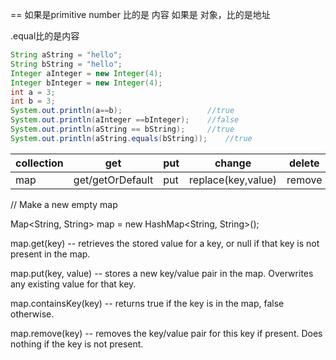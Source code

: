 == 如果是primitive number 比的是 内容
	如果是 对象，比的是地址 
	
.equal比的是内容

``` java
String aString = "hello";
String bString = "hello";
Integer aInteger = new Integer(4);
Integer bInteger = new Integer(4);
int a = 3;
int b = 3;
System.out.println(a==b);                  	//true
System.out.println(aInteger ==bInteger); 	//false
System.out.println(aString == bString); 	//true
System.out.println(aString.equals(bString)); 	//true
```



collection| get| put| change| delete| haveOrNot
----------|----|----|-----|------|-----
map| get/getOrDefault| put|replace(key,value)|remove|containsKey/containsValue

// Make a new empty map

Map<String, String> map = new HashMap<String, String>();

map.get(key) -- retrieves the stored value for a key, or null if that key is not present in the map.

map.put(key, value) -- stores a new key/value pair in the map. Overwrites any existing value for that key.

map.containsKey(key) -- returns true if the key is in the map, false otherwise.

map.remove(key) -- removes the key/value pair for this key if present. Does nothing if the key is not present.
